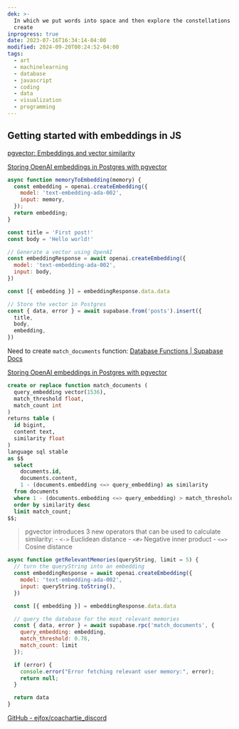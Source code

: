 ```yaml
---
dek: >-
  In which we put words into space and then explore the constellations they
  create
inprogress: true
date: 2023-07-16T16:34:14-04:00
modified: 2024-09-20T00:24:52-04:00
tags:
  - art
  - machinelearning
  - database
  - javascript
  - coding
  - data
  - visualization
  - programming
---
```


## Getting started with embeddings in JS

[pgvector: Embeddings and vector similarity](https://supabase.com/docs/guides/database/extensions/pgvector)

[Storing OpenAI embeddings in Postgres with pgvector](https://supabase.com/blog/openai-embeddings-postgres-vector)

```js
async function memoryToEmbedding(memory) {
  const embedding = openai.createEmbedding({
    model: 'text-embedding-ada-002',
    input: memory,
  });
  return embedding;
}
```

```js
const title = 'First post!'
const body = 'Hello world!'

// Generate a vector using OpenAI
const embeddingResponse = await openai.createEmbedding({
  model: 'text-embedding-ada-002',
  input: body,
})

const [{ embedding }] = embeddingResponse.data.data

// Store the vector in Postgres
const { data, error } = await supabase.from('posts').insert({
  title,
  body,
  embedding,
})
```

Need to create `match_documents` function: [Database Functions | Supabase Docs](https://supabase.com/docs/guides/database/functions)

[Storing OpenAI embeddings in Postgres with pgvector](https://supabase.com/blog/openai-embeddings-postgres-vector)

```sql
create or replace function match_documents (
  query_embedding vector(1536),
  match_threshold float,
  match_count int
)
returns table (
  id bigint,
  content text,
  similarity float
)
language sql stable
as $$
  select
    documents.id,
    documents.content,
    1 - (documents.embedding <=> query_embedding) as similarity
  from documents
  where 1 - (documents.embedding <=> query_embedding) > match_threshold
  order by similarity desc
  limit match_count;
$$;
```

>pgvector introduces 3 new operators that can be used to calculate similarity:
	- `<->` Euclidean distance
	- `<#>` Negative inner product
	- `<=>` Cosine distance

```js
async function getRelevantMemories(queryString, limit = 5) {
  // turn the queryString into an embedding
  const embeddingResponse = await openai.createEmbedding({
    model: 'text-embedding-ada-002',
    input: queryString.toString(),
  })

  const [{ embedding }] = embeddingResponse.data.data

  // query the database for the most relevant memories
  const { data, error } = await supabase.rpc('match_documents', { 
    query_embedding: embedding,
    match_threshold: 0.78,
    match_count: limit
  });

  if (error) {
    console.error("Error fetching relevant user memory:", error);
    return null;
  }

  return data
}
```

[GitHub - ejfox/coachartie_discord](https://github.com/ejfox/coachartie_discord)
